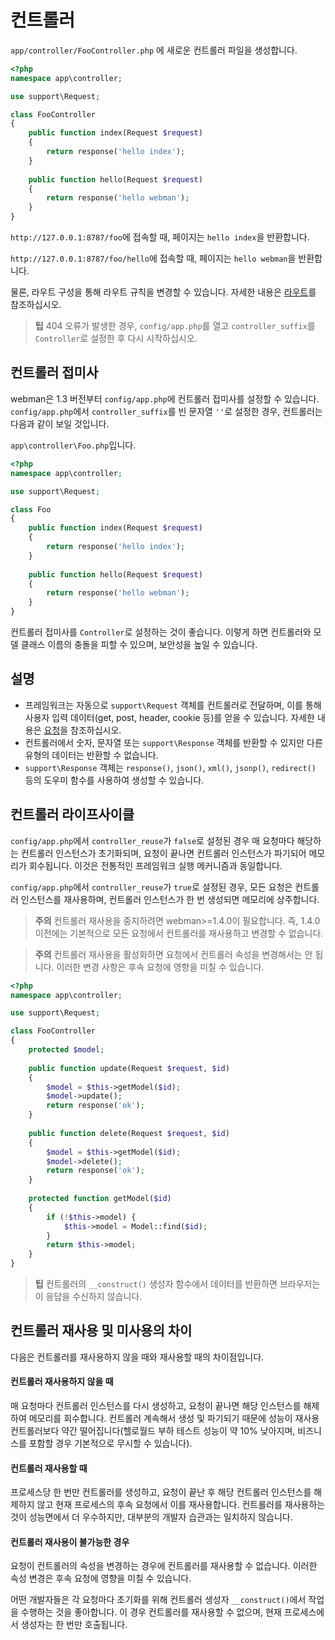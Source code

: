 # 컨트롤러

`app/controller/FooController.php` 에 새로운 컨트롤러 파일을 생성합니다.

```php
<?php
namespace app\controller;

use support\Request;

class FooController
{
    public function index(Request $request)
    {
        return response('hello index');
    }
    
    public function hello(Request $request)
    {
        return response('hello webman');
    }
}
```

`http://127.0.0.1:8787/foo`에 접속할 때, 페이지는 `hello index`을 반환합니다.

`http://127.0.0.1:8787/foo/hello`에 접속할 때, 페이지는 `hello webman`을 반환합니다.

물론, 라우트 구성을 통해 라우트 규칙을 변경할 수 있습니다. 자세한 내용은 [라우트](route.md)를 참조하십시오.

> **팁**
> 404 오류가 발생한 경우, `config/app.php`를 열고 `controller_suffix`를 `Controller`로 설정한 후 다시 시작하십시오.

## 컨트롤러 접미사
webman은 1.3 버전부터 `config/app.php`에 컨트롤러 접미사를 설정할 수 있습니다. `config/app.php`에서 `controller_suffix`를 빈 문자열 `''`로 설정한 경우, 컨트롤러는 다음과 같이 보일 것입니다.

`app\controller\Foo.php`입니다.

```php
<?php
namespace app\controller;

use support\Request;

class Foo
{
    public function index(Request $request)
    {
        return response('hello index');
    }
    
    public function hello(Request $request)
    {
        return response('hello webman');
    }
}
```

컨트롤러 접미사를 `Controller`로 설정하는 것이 좋습니다. 이렇게 하면 컨트롤러와 모델 클래스 이름의 충돌을 피할 수 있으며, 보안성을 높일 수 있습니다.

## 설명
 - 프레임워크는 자동으로 `support\Request` 객체를 컨트롤러로 전달하며, 이를 통해 사용자 입력 데이터(get, post, header, cookie 등)를 얻을 수 있습니다. 자세한 내용은 [요청](request.md)을 참조하십시오.
 - 컨트롤러에서 숫자, 문자열 또는 `support\Response` 객체를 반환할 수 있지만 다른 유형의 데이터는 반환할 수 없습니다.
 - `support\Response` 객체는 `response()`, `json()`, `xml()`, `jsonp()`, `redirect()` 등의 도우미 함수를 사용하여 생성할 수 있습니다.

## 컨트롤러 라이프사이클
`config/app.php`에서 `controller_reuse`가 `false`로 설정된 경우 매 요청마다 해당하는 컨트롤러 인스턴스가 초기화되며, 요청이 끝나면 컨트롤러 인스턴스가 파기되어 메모리가 회수됩니다. 이것은 전통적인 프레임워크 실행 메커니즘과 동일합니다.

`config/app.php`에서 `controller_reuse`가 `true`로 설정된 경우, 모든 요청은 컨트롤러 인스턴스를 재사용하며, 컨트롤러 인스턴스가 한 번 생성되면 메모리에 상주합니다.

> **주의**
> 컨트롤러 재사용을 중지하려면 webman>=1.4.0이 필요합니다. 즉, 1.4.0 이전에는 기본적으로 모든 요청에서 컨트롤러를 재사용하고 변경할 수 없습니다.

> **주의**
> 컨트롤러 재사용을 활성화하면 요청에서 컨트롤러 속성을 변경해서는 안 됩니다. 이러한 변경 사항은 후속 요청에 영향을 미칠 수 있습니다.

```php
<?php
namespace app\controller;

use support\Request;

class FooController
{
    protected $model;
    
    public function update(Request $request, $id)
    {
        $model = $this->getModel($id);
        $model->update();
        return response('ok');
    }
    
    public function delete(Request $request, $id)
    {
        $model = $this->getModel($id);
        $model->delete();
        return response('ok');
    }
    
    protected function getModel($id)
    {
        if (!$this->model) {
            $this->model = Model::find($id);
        }
        return $this->model;
    }
}
```

> **팁**
> 컨트롤러의 `__construct()` 생성자 함수에서 데이터를 반환하면 브라우저는 이 응답을 수신하지 않습니다.

## 컨트롤러 재사용 및 미사용의 차이
다음은 컨트롤러를 재사용하지 않을 때와 재사용할 때의 차이점입니다.

#### 컨트롤러 재사용하지 않을 때
매 요청마다 컨트롤러 인스턴스를 다시 생성하고, 요청이 끝나면 해당 인스턴스를 해제하여 메모리를 회수합니다. 컨트롤러 계속해서 생성 및 파기되기 때문에 성능이 재사용 컨트롤러보다 약간 떨어집니다(헬로월드 부하 테스트 성능이 약 10% 낮아지며, 비즈니스를 포함할 경우 기본적으로 무시할 수 있습니다).

#### 컨트롤러 재사용할 때
프로세스당 한 번만 컨트롤러를 생성하고, 요청이 끝난 후 해당 컨트롤러 인스턴스를 해제하지 않고 현재 프로세스의 후속 요청에서 이를 재사용합니다. 컨트롤러를 재사용하는 것이 성능면에서 더 우수하지만, 대부분의 개발자 습관과는 일치하지 않습니다.

#### 컨트롤러 재사용이 불가능한 경우
요청이 컨트롤러의 속성을 변경하는 경우에 컨트롤러를 재사용할 수 없습니다. 이러한 속성 변경은 후속 요청에 영향을 미칠 수 있습니다.

어떤 개발자들은 각 요청마다 초기화를 위해 컨트롤러 생성자 `__construct()`에서 작업을 수행하는 것을 좋아합니다. 이 경우 컨트롤러를 재사용할 수 없으며, 현재 프로세스에서 생성자는 한 번만 호출됩니다.
